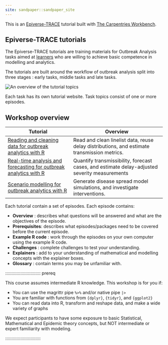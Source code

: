 ```yaml
---
site: sandpaper::sandpaper_site
---
```


This is an [Epiverse-TRACE][epiversetrace] tutorial built with [The Carpentries Workbench][workbench]. 

[epiversetrace]: https://epiverse-trace.github.io/
[workbench]: https://carpentries.github.io/workbench/

## Epiverse-TRACE tutorials

The Epiverse-TRACE tutorials are training materials for Outbreak Analysis tasks aimed at [learners](../profiles.md) who are willing to achieve basic competence in modelling and analytics.

The tutorials are built around the workflow of outbreak analysis split into three stages : early tasks, middle tasks and late tasks.

![An overview of the tutorial topics](https://epiverse-trace.github.io/task_pipeline-minimal.svg)

Each task has its own tutorial website. Task topics consist of one or more episodes.

## Workshop overview

| Tutorial | Overview                                                                                                                                                         | 
| ---------------------------------------------------------------------------------- | ------------------------------------------------------------------------------------ |
| [Reading and cleaning data for outbreak analytics with R](https://epiverse-trace.github.io/tutorials-early/)       | Read and clean linelist data, reuse delay distributions, and estimate transmission metrics. | 
| [Real-time analysis and forecasting for outbreak analytics with R	](https://epiverse-trace.github.io/tutorials-middle/)       | Quantify transmissibility, forecast cases, and estimate delay-adjusted severity measurements                                                                                                         | 
| [Scenario modelling for outbreak analytics with R](https://epiverse-trace.github.io/tutorials-late/)       | Generate disease spread model simulations, and investigate interventions.                                                                       | 


Each tutorial contain a set of episodes. Each episode contains:

+ **Overview** : describes what questions will be answered and what are the objectives of the episode.
+ **Prerequisites**: describes what episodes/packages need to be covered before the current episode.
+ **Example R code** : work through the episodes on your own computer using the example R code.
+ **Challenges** : complete challenges to test your understanding.
+ **Explainers** : add to your understanding of mathematical and modelling concepts with the explainer boxes.
+ **Glossary** : contain terms you may be unfamiliar with. 


:::::::::::::::::::::::::::: prereq

This course assumes intermediate R knowledge. This workshop is for you if:

- You can use the magrittr pipe `%>%` and/or native pipe `|>`
- You are familiar with functions from `{dplyr}`, `{tidyr}`, and `{ggplot2}`
- You can read data into R, transform and reshape data, and make a wide variety of graphs

We expect participants to have some exposure to basic Statistical, Mathematical and Epidemic theory concepts, but NOT intermediate or expert familiarity with modeling.

::::::::::::::::::::::::::::

